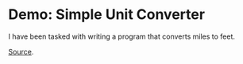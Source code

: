 # Demo: Simple Unit Converter
I have been tasked with writing a program that converts miles to feet.

[Source](simpleunitconvert.py).
